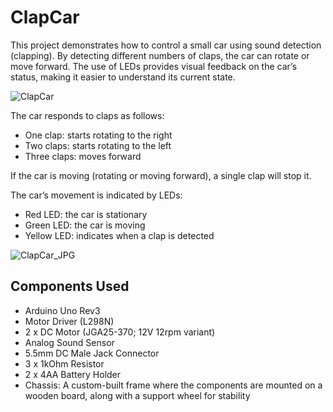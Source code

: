 # ClapCar

This project demonstrates how to control a small car using sound detection (clapping). By detecting different numbers of claps, the car can rotate or move forward. The use of LEDs provides visual feedback on the car’s status, making it easier to understand its current state.

![ClapCar](https://github.com/user-attachments/assets/ca8598f3-e6a3-466f-a0a4-00f13d131f96)


The car responds to claps as follows:
* One clap: starts rotating to the right
* Two claps: starts rotating to the left
* Three claps: moves forward

If the car is moving (rotating or moving forward), a single clap will stop it.

The car’s movement is indicated by LEDs:
* Red LED: the car is stationary
* Green LED: the car is moving
* Yellow LED: indicates when a clap is detected

![ClapCar_JPG](https://github.com/user-attachments/assets/8b08e6dd-b6ae-408f-aa5f-17b38f41a5b9)


## Components Used
* Arduino Uno Rev3
* Motor Driver (L298N)
* 2 x DC Motor (JGA25-370; 12V 12rpm variant)
* Analog Sound Sensor
* 5.5mm DC Male Jack Connector
* 3 x 1kOhm Resistor
* 2 x 4AA Battery Holder
* Chassis: A custom-built frame where the components are mounted on a wooden board, along with a support wheel for stability
